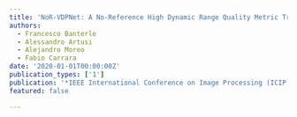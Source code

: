 ```yaml
---
title: 'NoR-VDPNet: A No-Reference High Dynamic Range Quality Metric Trained on HDR-VDP 2'
authors:
  - Francesco Banterle
  - Alessandro Artusi
  - Alejandro Moreo
  - Fabio Carrara
date: '2020-01-01T00:00:00Z'
publication_types: ['1']
publication: '*IEEE International Conference on Image Processing (ICIP)*'
featured: false

---
```

